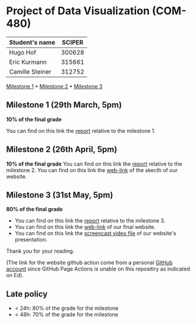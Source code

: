 # Project of Data Visualization (COM-480)

| Student's name | SCIPER |
| -------------- | ------ |
| Hugo Hof | 300628 |
| Eric Kurmann | 315661 |
| Camille Steiner | 312752 |

[Milestone 1](#milestone-1) • [Milestone 2](#milestone-2) • [Milestone 3](#milestone-3)

## Milestone 1 (29th March, 5pm)

**10% of the final grade**

You can find on this link the [report](/milestone_1/Milestone_1.md) relative to the milestone 1.

## Milestone 2 (26th April, 5pm)

**10% of the final grade**
You can find on this link the [report](/milestone_2/Milestone_2.pdf) relative to the milestone 2.
You can find on this link the [web-link](https://hugohof.github.io/VizLeGame/) of the skecth of our website.



## Milestone 3 (31st May, 5pm)

**80% of the final grade**
- You can find on this link the [report](/milestone_3/Data_Viz_Process_Book_VizLeGame.pdf) relative to the milestone 3.
- You can find on this link the [web-link](https://hugohof.github.io/VizLeGame/#) of our final website.
- You can find on this link the [screencast video file](/milestone_3/VizLeGame_ScreenCast.mp4) of our website's presentation.

Thank you for your reading.

(The link for the website github action come from a personal [GitHub account](https://github.com/HugoHof/VizLeGame) since GitHub Page Actions is unable on this repositiry as indicated on Ed).

## Late policy

- < 24h: 80% of the grade for the milestone
- < 48h: 70% of the grade for the milestone
